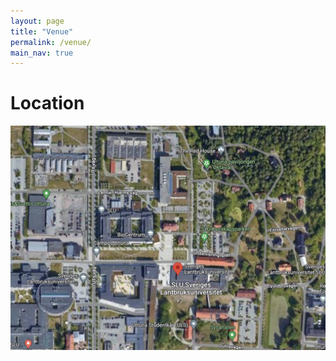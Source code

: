 ```yaml
---
layout: page
title: "Venue"
permalink: /venue/
main_nav: true
---
```


# Location

<a href="/assets/location.png" data-lightbox="GoogleMap" data-title="Check out the location of SLU Aula">
  <img src="/assets/location.png" title="Check out the location of SLU Aula">
</a>